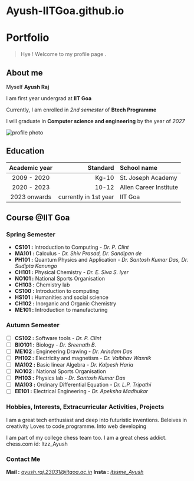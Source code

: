 # Ayush-IITGoa.github.io
# Portfolio
>Hye ! Welcome to my profile page .

## About me

Myself **Ayush Raj**

I am first year undergrad at **IIT Goa**

Currently, I am enrolled in *2nd semester* of  **Btech Programme** 

I will graduate in **Computer science and engineering** by the year of *2027*

![profile photo](https://t3.ftcdn.net/jpg/06/81/04/96/240_F_681049694_t0hZQpUCCcE7Bob3R3cDYjthZ2B3PYi9.jpg)

## Education
| Academic year | Standard             | School name
|:-------------:| --------------------:|:----------------
| 2009 - 2020   | Kg-10                | St. Joseph Academy
| 2020 - 2023   | 10-12                | Allen Career Institute
| 2023 onwards  |currently in 1st year | IIT Goa

## Course @IIT Goa
### Spring Semester
- **CS101  :**   Introduction to Computing - *Dr. P. Clint*
- **MA101  :** Calculus - *Dr. Shiv Prasad, Dr. Sandipan de*
- **PH101 :** Quantum Physics and Application - *Dr. Santosh  Kumar Das, Dr. Sudipta Kanungo*
- **CH101 :** Physical Chemistry - *Dr. E. Siva S. Iyer*
- **NO101 :** National Sports Organisation 
- **CH103 :** Chemistry lab
- **CS100 :** Introduction to computing
- **HS101 :** Humanities and social science
- **CH102 :** Inorganic and Organic Chemistry
- **ME101 :** Introduction to manufacturing 

### Autumn Semester
- [ ] **CS102 :** Software tools - *Dr. P. Clint*
- [ ] **BIO101 :** Biology - *Dr. Sreenath B.*
- [ ] **ME102 :** Engineering Drawing - *Dr. Arindam Das*
- [ ] **PH102 :** Electricity and magnetism - *Dr. Vaibhav Wasnik*
- [ ] **MA102 :** Basic linear Algebra - *Dr. Kalpesh Haria*
- [ ] **NO102 :** National Sports Organisation 
- [ ] **PH103 :** Physics lab - *Dr. Santosh Kumar Das*
- [ ] **MA103 :** Ordinary Differential Equation - *Dr. L.P. Tripathi*
- [ ] **EE101 :** Electrical Engineering - *Dr. Apeksha Madhukar*

### Hobbies, Interests, Extracurricular Activities, Projects

I am a great tech enthusiast and deep into futuristic inventions.
Beleives in creativity
Loves to code,programme.
Into web developing

I am part of my college chess team too.
I am a great chess addict.
chess.com id: Itzz_Ayush

### Contact Me
**Mail :** *ayush.raj.23031@iitgoa.ac.in*
**Insta :** [*itssme_Ayush*](instagram.com/Itssme_Ayush)
